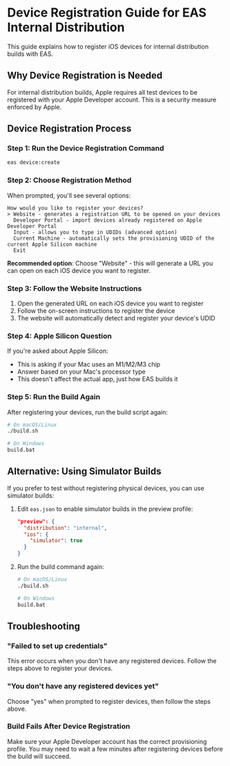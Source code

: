 # Device Registration Guide for EAS Internal Distribution

This guide explains how to register iOS devices for internal distribution builds with EAS.

## Why Device Registration is Needed

For internal distribution builds, Apple requires all test devices to be registered with your Apple Developer account. This is a security measure enforced by Apple.

## Device Registration Process

### Step 1: Run the Device Registration Command

```bash
eas device:create
```

### Step 2: Choose Registration Method

When prompted, you'll see several options:

```
How would you like to register your devices?
> Website - generates a registration URL to be opened on your devices
  Developer Portal - import devices already registered on Apple Developer Portal
  Input - allows you to type in UDIDs (advanced option)
  Current Machine - automatically sets the provisioning UDID of the current Apple Silicon machine
  Exit
```

**Recommended option**: Choose "Website" - this will generate a URL you can open on each iOS device you want to register.

### Step 3: Follow the Website Instructions

1. Open the generated URL on each iOS device you want to register
2. Follow the on-screen instructions to register the device
3. The website will automatically detect and register your device's UDID

### Step 4: Apple Silicon Question

If you're asked about Apple Silicon:
- This is asking if your Mac uses an M1/M2/M3 chip
- Answer based on your Mac's processor type
- This doesn't affect the actual app, just how EAS builds it

### Step 5: Run the Build Again

After registering your devices, run the build script again:

```bash
# On macOS/Linux
./build.sh

# On Windows
build.bat
```

## Alternative: Using Simulator Builds

If you prefer to test without registering physical devices, you can use simulator builds:

1. Edit `eas.json` to enable simulator builds in the preview profile:
   ```json
   "preview": {
     "distribution": "internal",
     "ios": {
       "simulator": true
     }
   }
   ```

2. Run the build command again:
   ```bash
   # On macOS/Linux
   ./build.sh

   # On Windows
   build.bat
   ```

## Troubleshooting

### "Failed to set up credentials"
This error occurs when you don't have any registered devices. Follow the steps above to register your devices.

### "You don't have any registered devices yet"
Choose "yes" when prompted to register devices, then follow the steps above.

### Build Fails After Device Registration
Make sure your Apple Developer account has the correct provisioning profile. You may need to wait a few minutes after registering devices before the build will succeed.
